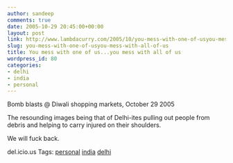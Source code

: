 ```yaml
---
author: sandeep
comments: true
date: 2005-10-29 20:45:00+00:00
layout: post
link: http://www.lambdacurry.com/2005/10/you-mess-with-one-of-usyou-mess-with-all-of-us/
slug: you-mess-with-one-of-usyou-mess-with-all-of-us
title: You mess with one of us...you mess with all of us
wordpress_id: 80
categories:
- delhi
- india
- personal
---
```


Bomb blasts @ Diwali shopping markets, October 29 2005




The resounding images being that of Delhi-ites pulling out people from debris and helping to carry injured on their shoulders.




We will fuck back.




del.icio.us Tags: [personal](http://del.icio.us/sss8ue/personal) [india](http://del.icio.us/sss8ue/india) [delhi](http://del.icio.us/sss8ue/delhi)



